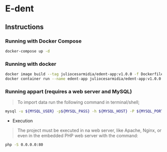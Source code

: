 # E-dent

## Instructions

### Running with Docker Compose

```bash
docker-compose up -d
```

### Running with docker

```bash
docker image build --tag juliocesarmidia/edent-app:v1.0.0 -f Dockerfile .
docker container run --name edent-app juliocesarmidia/edent-app:v1.0.0
```

### Running appart (requires a web server and MySQL)

> To import data run the following command in terminal/shell;

```bash
mysql -u ${MYSQL_USER} -p${MYSQL_PASS} -h ${MYSQL_HOST} -P ${MYSQL_PORT} < ./migrations/data.sql
```

* Execution

> The project must be executed in na web server, like Apache, Nginx, or even in the embedded PHP web server with the command:

```bash
php -S 0.0.0.0:80
```
